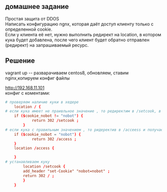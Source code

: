 ## домашнее задание 
Простая защита от DDOS  
Написать конфигурацию ngnx, которая даёт доступ клиенту только с определенной cookie.  
Если у клиента её нет, нужно выполнить редирект на location, в котором кука будет добавлена, после чего клиент будет обратно отправлен (редирект) на запрашиваемый ресурс.  
## Решение
vagrant up  -- разварачиваем centos8, обновляем, ставим nginx,копируем конфиг файлы

http://192.168.11.101  
конфиг с коментами:

```nginx.conf
# проверяем наличие куки в хедере
    location / {
# если кука имеет не праивльное значение , то редиректим в /setcook, в которой описываем нужное значение и ридеректим обратно
	if ($cookie_nobot != "nobot") {
			return 302 /setcook ;
		}
# если кука с правильным значением , то ридеректив в /acceess и получаем access granted (это для проверки)
	if ($cookie_nobot = "nobot") {
			return 302 /access ;
	}
	location /access {

	}
# устанавливаем куку
        location /setcook {
		add_header "set-Cookie" "nobot=nobot" ;
		return 302 / ;	
		}
	}
```